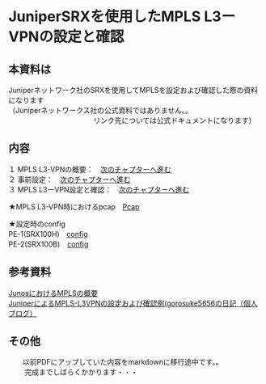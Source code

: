 
# JuniperSRXを使用したMPLS L3ーVPNの設定と確認

## 本資料は
Juniperネットワーク社のSRXを使用してMPLSを設定および確認した際の資料になります <br>
（Juniperネットワークス社の公式資料ではありません。。<br>
　　　　　　　　　　　　リンク先については公式ドキュメントになります）<br>
            
## 内容
１ MPLS L3-VPNの概要：　[次のチャプターへ進む](./Firewall-ovewview.md) <br>
２ 事前設定：　[次のチャプターへ進む](./Junos-Firewall-config.md)<br> 
３ MPLS L3ーVPN設定と確認：　[次のチャプターへ進む](./Firewall-reference.md)<br>

★MPLS L3-VPN時におけるpcap　[Pcap](./MPLS-L3.pcap.pcapng)<br>

★設定時のconfig<br>
  PE-1(SRX100H)　[config](./PE-1(SRX100H)-config)<br>
  PE-2(SRX100B)　[config](./PE-2(SRX100B)-config)<br>

## 参考資料
  [JunosにおけるMPLSの概要](https://www.juniper.net/documentation/jp/ja/software/junos/mpls/topics/topic-map/mpls-overview.html)<br>
  [JuniperによるMPLS-L3VPNの設定および確認例(gorosuke5656の日記（個人ブログ）](https://gorosuke5656.hatenablog.com/entry/2023/05/14/092207)<br>
   

## その他
　　以前PDFにアップしていた内容をmarkdownに移行途中です。。<br>　
  　完成までしばらくかかります・・・
